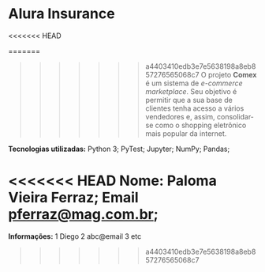 # Alura Insurance

<<<<<<< HEAD

=======
>>>>>>> a4403410edb3e7e5638198a8eb857276565068c7
O projeto **Comex** é um sistema de _e-commerce marketplace_. Seu objetivo é permitir que a sua base de clientes tenha acesso a vários vendedores e, assim, consolidar-se como o shopping eletrônico mais popular da internet.

**Tecnologias utilizadas:**
Python 3;
PyTest;
Jupyter;
NumPy;
Pandas;

<<<<<<< HEAD
Nome: Paloma Vieira Ferraz;
Email pferraz@mag.com.br;
=======
**Informações:**
1 Diego
2 abc@email
3 etc
>>>>>>> a4403410edb3e7e5638198a8eb857276565068c7
